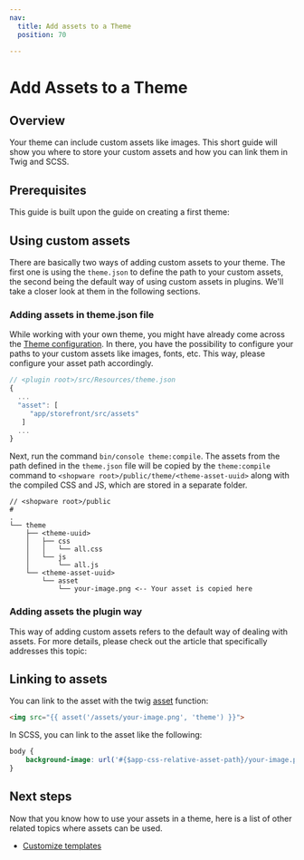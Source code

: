 ```yaml
---
nav:
  title: Add assets to a Theme
  position: 70

---
```


# Add Assets to a Theme

## Overview

Your theme can include custom assets like images. This short guide will show you where to store your custom assets and how you can link them in Twig and SCSS.

## Prerequisites

This guide is built upon the guide on creating a first theme:

<PageRef page="create-a-theme" />

## Using custom assets

There are basically two ways of adding custom assets to your theme. The first one is using the `theme.json` to define the path to your custom assets, the second being the default way of using custom assets in plugins. We'll take a closer look at them in the following sections.

### Adding assets in theme.json file

While working with your own theme, you might have already come across the [Theme configuration](theme-configuration). In there, you have the possibility to configure your paths to your custom assets like images, fonts, etc. This way, please configure your asset path accordingly.

```javascript
// <plugin root>/src/Resources/theme.json
{
  ...
  "asset": [
     "app/storefront/src/assets"
   ]
  ...
}
```

Next, run the command `bin/console theme:compile`. The assets from the path defined in the `theme.json` file will be copied by the `theme:compile` command to `<shopware root>/public/theme/<theme-asset-uuid>` along with the compiled CSS and JS, which are stored in a separate folder.

```text
// <shopware root>/public
# 
.
└── theme
    ├── <theme-uuid>
    │   ├── css
    │   │   └── all.css
    │   └── js
    │       └── all.js
    └── <theme-asset-uuid>
        └── asset
            └── your-image.png <-- Your asset is copied here  
```

### Adding assets the plugin way

This way of adding custom assets refers to the default way of dealing with assets. For more details, please check out the article that specifically addresses this topic:

<PageRef page="../plugins/storefront/add-custom-assets" />

## Linking to assets

You can link to the asset with the twig [asset](https://symfony.com/doc/current/templates.html#linking-to-css-javascript-and-image-assets) function:

```html
<img src="{{ asset('/assets/your-image.png', 'theme') }}">
```

In SCSS, you can link to the asset like the following:

```css
body {
    background-image: url('#{$app-css-relative-asset-path}/your-image.png');
}
```

## Next steps

Now that you know how to use your assets in a theme, here is a list of other related topics where assets can be used.

* [Customize templates](../plugins/storefront/customize-templates)
